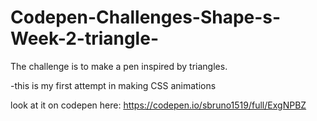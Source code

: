# Codepen-Challenges-Shape-s-Week-2-triangle-
The challenge is to make a pen inspired by triangles. 

-this is my first attempt in making CSS animations

look at it on codepen here: https://codepen.io/sbruno1519/full/ExgNPBZ 
